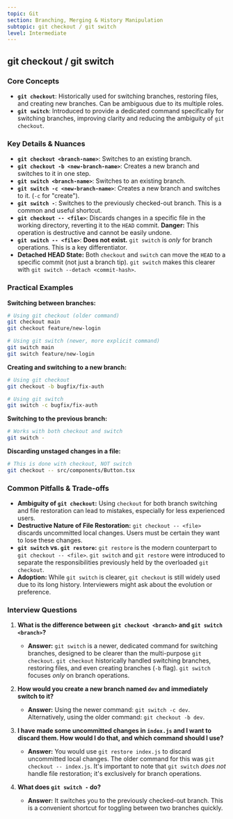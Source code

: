 ```yaml
---
topic: Git
section: Branching, Merging & History Manipulation
subtopic: git checkout / git switch
level: Intermediate
---
```


## git checkout / git switch
### Core Concepts

*   **`git checkout`**: Historically used for switching branches, restoring files, and creating new branches. Can be ambiguous due to its multiple roles.
*   **`git switch`**: Introduced to provide a dedicated command specifically for switching branches, improving clarity and reducing the ambiguity of `git checkout`.

### Key Details & Nuances

*   **`git checkout <branch-name>`**: Switches to an existing branch.
*   **`git checkout -b <new-branch-name>`**: Creates a new branch and switches to it in one step.
*   **`git switch <branch-name>`**: Switches to an existing branch.
*   **`git switch -c <new-branch-name>`**: Creates a new branch and switches to it. (`-c` for "create").
*   **`git switch -`**: Switches to the previously checked-out branch. This is a common and useful shortcut.
*   **`git checkout -- <file>`**: Discards changes in a specific file in the working directory, reverting it to the `HEAD` commit. **Danger:** This operation is destructive and cannot be easily undone.
*   **`git switch -- <file>`**: **Does not exist.** `git switch` is *only* for branch operations. This is a key differentiator.
*   **Detached HEAD State:** Both `checkout` and `switch` can move the `HEAD` to a specific commit (not just a branch tip). `git switch` makes this clearer with `git switch --detach <commit-hash>`.

### Practical Examples

**Switching between branches:**

```sh
# Using git checkout (older command)
git checkout main
git checkout feature/new-login

# Using git switch (newer, more explicit command)
git switch main
git switch feature/new-login
```

**Creating and switching to a new branch:**

```sh
# Using git checkout
git checkout -b bugfix/fix-auth

# Using git switch
git switch -c bugfix/fix-auth
```

**Switching to the previous branch:**

```sh
# Works with both checkout and switch
git switch -
```

**Discarding unstaged changes in a file:**

```sh
# This is done with checkout, NOT switch
git checkout -- src/components/Button.tsx
```

### Common Pitfalls & Trade-offs

*   **Ambiguity of `git checkout`:** Using `checkout` for both branch switching and file restoration can lead to mistakes, especially for less experienced users.
*   **Destructive Nature of File Restoration:** `git checkout -- <file>` discards uncommitted local changes. Users must be certain they want to lose these changes.
*   **`git switch` vs. `git restore`:** `git restore` is the modern counterpart to `git checkout -- <file>`. `git switch` and `git restore` were introduced to separate the responsibilities previously held by the overloaded `git checkout`.
*   **Adoption:** While `git switch` is clearer, `git checkout` is still widely used due to its long history. Interviewers might ask about the evolution or preference.

### Interview Questions

1.  **What is the difference between `git checkout <branch>` and `git switch <branch>`?**
    *   **Answer:** `git switch` is a newer, dedicated command for switching branches, designed to be clearer than the multi-purpose `git checkout`. `git checkout` historically handled switching branches, restoring files, and even creating branches (`-b` flag). `git switch` focuses *only* on branch operations.

2.  **How would you create a new branch named `dev` and immediately switch to it?**
    *   **Answer:** Using the newer command: `git switch -c dev`. Alternatively, using the older command: `git checkout -b dev`.

3.  **I have made some uncommitted changes in `index.js` and I want to discard them. How would I do that, and which command should I use?**
    *   **Answer:** You would use `git restore index.js` to discard uncommitted local changes. The older command for this was `git checkout -- index.js`. It's important to note that `git switch` *does not* handle file restoration; it's exclusively for branch operations.

4.  **What does `git switch -` do?**
    *   **Answer:** It switches you to the previously checked-out branch. This is a convenient shortcut for toggling between two branches quickly.